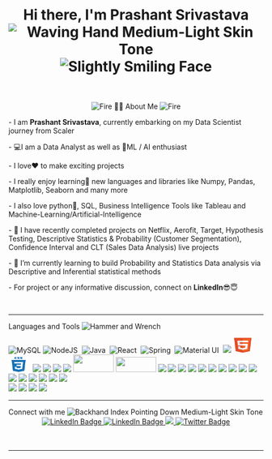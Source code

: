<div align="center">
<h1> Hi there, I'm <b>Prashant Srivastava</b> <img src="https://raw.githubusercontent.com/Tarikul-Islam-Anik/Animated-Fluent-Emojis/master/Emojis/Hand%20gestures/Waving%20Hand%20Medium-Light%20Skin%20Tone.png" alt="Waving Hand Medium-Light Skin Tone" width="50" height="50" />
<img src="https://raw.githubusercontent.com/Tarikul-Islam-Anik/Animated-Fluent-Emojis/master/Emojis/Smilies/Slightly%20Smiling%20Face.png" alt="Slightly Smiling Face" width="40" height="40" />
<br/><br/>
</h1> 
<img src="https://raw.githubusercontent.com/Tarikul-Islam-Anik/Telegram-Animated-Emojis/main/Animals%20and%20Nature/Fire.webp" alt="Fire" width="30" height="30" /> 👩‍💻 About Me  <img src="https://raw.githubusercontent.com/Tarikul-Islam-Anik/Telegram-Animated-Emojis/main/Animals%20and%20Nature/Fire.webp" alt="Fire" width="30" height="30" /> 
<br/>
  <p align='left'>- I am <b>Prashant Srivastava</b>, currently embarking on my Data Scientist journey from Scaler</p>
  <p align='left'>- 💻I am a Data Analyst as well as 📱ML / AI enthusiast</p>
  <p align='left'>- I love❤ to make exciting projects</p>
  <p align='left'>- I really enjoy learning🚀 new languages and libraries like Numpy, Pandas, Matplotlib, Seaborn and many more</p>
  <p align='left'>- I also love python🐍, SQL, Business Intelligence Tools like Tableau and Machine-Learning/Artificial-Intelligence</p>
  <p align='left'>- 🔭 I have recently completed projects on Netflix, Aerofit, Target, Hypothesis Testing,  Descriptive Statistics & Probability (Customer Segmentation),  Confidence Interval and CLT (Sales Data Analysis) live projects</p>
  <p align='left'>- 🌱 I’m currently learning to build Probability and Statistics Data analysis via Descriptive and Inferential statistical methods</p>
  <p align='left'> - For project or any informative discussion, connect on <b>LinkedIn</b>😎😇</p>
</div>
<br/>
<hr/>
Languages and Tools <img src="https://raw.githubusercontent.com/Tarikul-Islam-Anik/Animated-Fluent-Emojis/master/Emojis/Objects/Hammer%20and%20Wrench.png" alt="Hammer and Wrench" width="25" height="25" />
<div>
  
  ![MySQL](https://img.shields.io/badge/mysql-%2300f.svg?style=for-the-badge&logo=mysql&logoColor=white)
  <img src="https://img.shields.io/badge/python-3670A0?style=for-the-badge&logo=python&logoColor=ffdd5" title="NodeJS" alt="NodeJS"/>&nbsp;
  <img src="https://img.shields.io/badge/numpy-%23013243.svg?style=for-the-badge&logo=numpy" title="Java" alt="Java" />&nbsp;
  <img src="https://img.shields.io/badge/pandas-%23150458.svg?style=for-the-badge&logo=pandas" title="React" alt="React" />&nbsp;
  <img src="https://img.shields.io/badge/Matplotlib-%23ffffff.svg?style=for-the-badge&logo=Matplotlib&logoColor=black" title="Spring" alt="Spring" />&nbsp;
  <img src="https://img.shields.io/badge/SciPy-%230C55A5.svg?style=for-the-badge&logo=scipy&logoColor=%white" title="Material UI" alt="Material UI" />&nbsp;
  <img src="https://img.shields.io/badge/json-5E5C5C?style=for-the-badge&logo=json&logoColor=white"/>
  <img src="https://github.com/devicons/devicon/blob/master/icons/html5/html5-original.svg" title="HTML5" alt="HTML" width="40" height="30"/>&nbsp;
  <img src="https://github.com/devicons/devicon/blob/master/icons/css3/css3-plain-wordmark.svg"  title="CSS3" alt="CSS" width="40" height="30"/>&nbsp;
  <img src="https://img.shields.io/badge/Bootstrap-563D7C?style=for-the-badge&logo=bootstrap&logoColor=white"/>
  <img src="https://img.shields.io/badge/github-%23121011.svg?style=for-the-badge&logo=github&logoColor=white"/>
  <img src="https://img.shields.io/badge/Colab-F9AB00?style=for-the-badge&logo=googlecolab&color=525252"/>
  <img src="https://img.shields.io/badge/PyCharm-000000.svg?&style=for-the-badge&logo=PyCharm&logoColor=white"/>
  <img src="https://www.vectorlogo.zone/logos/google_bigquery/google_bigquery-ar21.svg" width="80" height="35"/>
  <img src="https://miro.medium.com/v2/resize:fit:1100/format:webp/1*5VKgpRUCInBKmWBXFvSvvA.png" width="80" height="30"/>
  <img src="https://img.shields.io/badge/CodePen-white?style=for-the-badge&logo=codepen&logoColor=black"/>
  <img src="https://img.shields.io/badge/jupyter-%23FA0F00.svg?style=for-the-badge&logo=jupyter&logoColor=white"/>
  <img src="https://img.shields.io/badge/Visual%20Studio%20Code-0078d7.svg?style=for-the-badge&logo=visual-studio-code&logoColor=white"/>
  <img src="https://img.shields.io/badge/sublime_text-%23575757.svg?style=for-the-badge&logo=sublime-text&logoColor=important"/>
  <img src="https://img.shields.io/badge/Notepad++-90E59A.svg?style=for-the-badge&logo=notepad%2b%2b&logoColor=black"/>
  <img src="https://img.shields.io/badge/Visual%20Studio%20Code-0078d7.svg?style=for-the-badge&logo=visual-studio-code&logoColor=white" />
  <img src="https://img.shields.io/badge/OneDrive-white?style=for-the-badge&logo=Microsoft%20OneDrive&logoColor=0078D4" />
  <img src="https://img.shields.io/badge/OneDrive-0078D4.svg?style=for-the-badge&logo=microsoftonedrive&logoColor=white" />
  <img src="https://img.shields.io/badge/Microsoft_SharePoint-0078D4?style=for-the-badge&logo=microsoft-sharepoint&logoColor=white"/>
  <img src="https://img.shields.io/badge/Google%20Drive-4285F4?style=for-the-badge&logo=googledrive&logoColor=white" />
  <img src="https://img.shields.io/badge/Canva-%2300C4CC.svg?style=for-the-badge&logo=Canva&logoColor=white" />
  <img src="https://img.shields.io/badge/-Hackerrank-2EC866?style=for-the-badge&logo=HackerRank&logoColor=white" />
  <img src="https://img.shields.io/badge/LeetCode-000000?style=for-the-badge&logo=LeetCode&logoColor=#d16c06" />
  <img src="https://img.shields.io/badge/Kaggle-035a7d?style=for-the-badge&logo=kaggle&logoColor=white" />
  <img src="https://img.shields.io/badge/-Stackoverflow-FE7A16?style=for-the-badge&logo=stack-overflow&logoColor=white" />
  <img src="https://img.shields.io/badge/GeeksforGeeks-gray?style=for-the-badge&logo=geeksforgeeks&logoColor=35914c" />  
  <img src="https://img.shields.io/badge/Windows-0078D6?style=for-the-badge&logo=windows&logoColor=white"/>
  <img src="https://img.shields.io/badge/Windows_11-0078d4?style=for-the-badge&logo=windows-11&logoColor=white"/>
  <img src="https://img.shields.io/badge/Ubuntu-E95420?style=for-the-badge&logo=ubuntu&logoColor=white"/>
  <img src="https://img.shields.io/badge/Linux-FCC624?style=for-the-badge&logo=linux&logoColor=black"/>
</div>
<hr/>
Connect with me <img src="https://raw.githubusercontent.com/Tarikul-Islam-Anik/Animated-Fluent-Emojis/master/Emojis/Hand%20gestures/Backhand%20Index%20Pointing%20Down%20Medium-Light%20Skin%20Tone.png" alt="Backhand Index Pointing Down Medium-Light Skin Tone" width="25" height="25" />
<div id="badges" align="center">
  <a href="mailto:rax091013@gmail.com">
    <img src="https://img.shields.io/badge/Gmail-D14836?style=for-the-badge&logo=gmail&logoColor=white" alt="LinkedIn Badge"/>
  </a>
  <a href="[www.linkedin.com/in/prashant-srivastava-01a078237](https://www.linkedin.com/in/prashant-srivastava-01a078237/)">
    <img  src="https://img.shields.io/badge/linkedin-%230077B5.svg?style=for-the-badge&logo=linkedin&logoColor=white" alt="LinkedIn Badge"/>
  </a>
     <a href="https://github.com/prashhhant213">
    <img src="https://img.shields.io/badge/github-%23121011.svg?style=for-the-badge&logo=github&logoColor=white"/>
  </a>
    </a>
  <a href="https://www.scaler.com/academy/profile">
    <img src="https://img.shields.io/badge/Scaler-darkblue?style=for-the-badge" alt="Twitter Badge"/>
  </a>
  <br/>  <br/> <br/>
</div>
<hr/>
